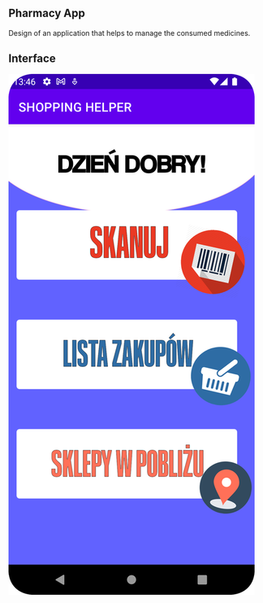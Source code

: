 ## Pharmacy App
Design of an application that helps to manage the consumed medicines.

## Interface
![Example screenshot](/img/interface.png)

